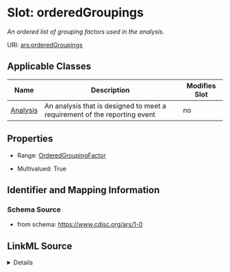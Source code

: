 # Slot: orderedGroupings


_An ordered list of grouping factors used in the analysis._



URI: [ars:orderedGroupings](https://www.cdisc.org/ars/1-0/orderedGroupings)



<!-- no inheritance hierarchy -->




## Applicable Classes

| Name | Description | Modifies Slot |
| --- | --- | --- |
[Analysis](Analysis.md) | An analysis that is designed to meet a requirement of the reporting event |  no  |







## Properties

* Range: [OrderedGroupingFactor](OrderedGroupingFactor.md)

* Multivalued: True





## Identifier and Mapping Information







### Schema Source


* from schema: https://www.cdisc.org/ars/1-0




## LinkML Source

<details>
```yaml
name: orderedGroupings
description: An ordered list of grouping factors used in the analysis.
from_schema: https://www.cdisc.org/ars/1-0
rank: 1000
multivalued: true
list_elements_ordered: true
alias: orderedGroupings
domain_of:
- Analysis
range: OrderedGroupingFactor
inlined: true
inlined_as_list: true

```
</details>
